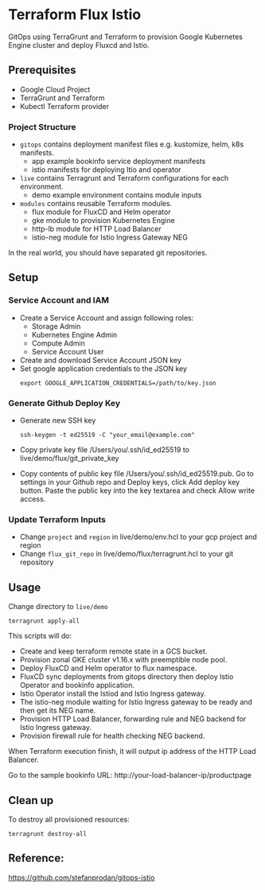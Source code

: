 # Terraform Flux Istio

GitOps using TerraGrunt and Terraform to provision Google Kubernetes Engine cluster and deploy Fluxcd and Istio.

## Prerequisites

- Google Cloud Project
- TerraGrunt and Terraform
- Kubectl Terraform provider

### Project Structure

- `gitops` contains deployment manifest files e.g. kustomize, helm, k8s manifests.
   - app example bookinfo service deployment manifests
   - istio manifests for deploying Itio and operator
- `live` contains Terragrunt and Terraform configurations for each environment.
   - demo example environment contains module inputs
- `modules` contains reusable Terraform modules.
   - flux module for FluxCD and Helm operator
   - gke module to provision Kubernetes Engine
   - http-lb module for HTTP Load Balancer
   - istio-neg module for Istio Ingress Gateway NEG

In the real world, you should have separated git repositories.

## Setup

### Service Account and IAM

- Create a Service Account and assign following roles:
  - Storage Admin
  - Kubernetes Engine Admin
  - Compute Admin
  - Service Account User
- Create and download Service Account JSON key
- Set google application credentials to the JSON key
    ```
    export GOOGLE_APPLICATION_CREDENTIALS=/path/to/key.json
    ```

### Generate Github Deploy Key

- Generate new SSH key
    ```
    ssh-keygen -t ed25519 -C "your_email@example.com"
    ```

- Copy private key file /Users/you/.ssh/id_ed25519 to live/demo/flux/git_private_key

- Copy contents of public key file /Users/you/.ssh/id_ed25519.pub. 
  Go to settings in your Github repo and Deploy keys, click Add deploy key button.
  Paste the public key into the key textarea and check Allow write access.
 
### Update Terraform Inputs

- Change `project` and `region` in live/demo/env.hcl to your gcp project and region
- Change `flux_git_repo` in live/demo/flux/terragrunt.hcl to your git repository

## Usage

Change directory to `live/demo`
```
terragrunt apply-all
```

This scripts will do:
- Create and keep terraform remote state in a GCS bucket.
- Provision zonal GKE cluster v1.16.x with preemptible node pool.
- Deploy FluxCD and Helm operator to flux namespace.
- FluxCD sync deployments from gitops directory then deploy Istio Operator and bookinfo application.
- Istio Operator install the Istiod and Istio Ingress gateway.
- The istio-neg module waiting for Istio Ingress gateway to be ready and then get its NEG name.
- Provision HTTP Load Balancer, forwarding rule and NEG backend for Istio Ingress gateway.
- Provision firewall rule for health checking NEG backend.

When Terraform execution finish, it will output ip address of the HTTP Load Balancer.

Go to the sample bookinfo URL:
http://your-load-balancer-ip/productpage

## Clean up

To destroy all provisioned resources:
```
terragrunt destroy-all
```

## Reference:

https://github.com/stefanprodan/gitops-istio
